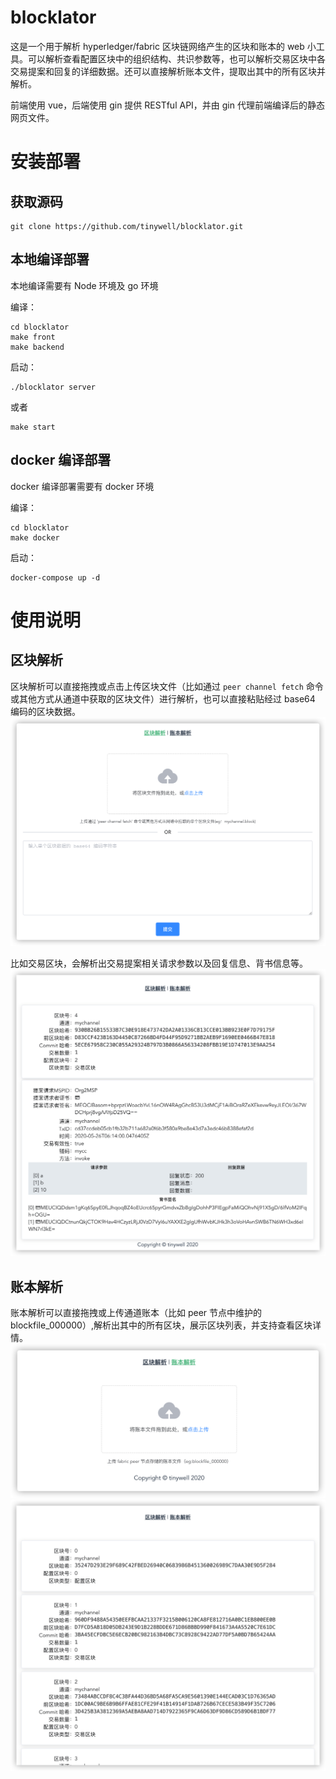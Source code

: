 # blocklator

这是一个用于解析 hyperledger/fabric 区块链网络产生的区块和账本的 web 小工具。可以解析查看配置区块中的组织结构、共识参数等，也可以解析交易区块中各交易提案和回复的详细数据。还可以直接解析账本文件，提取出其中的所有区块并解析。

前端使用 vue，后端使用 gin 提供 RESTful API，并由 gin 代理前端编译后的静态网页文件。

# 安装部署

## 获取源码

```
git clone https://github.com/tinywell/blocklator.git
```

## 本地编译部署

本地编译需要有 Node 环境及 go 环境

编译：

```
cd blocklator
make front
make backend
```

启动：

```
./blocklator server
```

或者

```
make start
```

## docker 编译部署

docker 编译部署需要有 docker 环境

编译：

```
cd blocklator
make docker
```

启动：

```
docker-compose up -d
```

# 使用说明

## 区块解析

区块解析可以直接拖拽或点击上传区块文件（比如通过 `peer channel fetch` 命令或其他方式从通道中获取的区块文件）进行解析，也可以直接粘贴经过 base64 编码的区块数据。
![img](./docs/block3.png)

比如交易区块，会解析出交易提案相关请求参数以及回复信息、背书信息等。
![img](./docs/block2.png)

## 账本解析

账本解析可以直接拖拽或上传通道账本（比如 peer 节点中维护的 blockfile_000000）,解析出其中的所有区块，展示区块列表，并支持查看区块详情。
![img](./docs/ledger1.png)
![img](./docs/ledger2.png)
